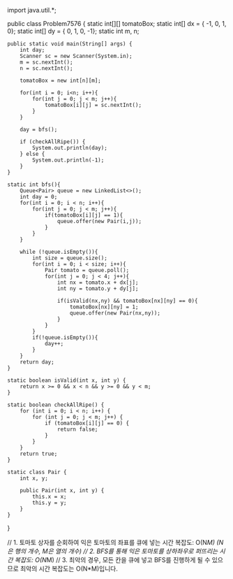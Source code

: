 import java.util.*;

public class Problem7576 {
    static int[][] tomatoBox;
    static int[] dx = { -1, 0, 1, 0};
    static int[] dy = { 0, 1, 0, -1};
    static int m, n;



    public static void main(String[] args) {
        int day;
        Scanner sc = new Scanner(System.in);
        m = sc.nextInt();
        n = sc.nextInt();

        tomatoBox = new int[n][m];

        for(int i = 0; i<n; i++){
            for(int j = 0; j < m; j++){
                tomatoBox[i][j] = sc.nextInt();
            }
        }

        day = bfs();

        if (checkAllRipe()) {
            System.out.println(day);
        } else {
            System.out.println(-1);
        }
    }

    static int bfs(){
        Queue<Pair> queue = new LinkedList<>();
        int day = 0;
        for(int i = 0; i < n; i++){
            for(int j = 0; j < m; j++){
                if(tomatoBox[i][j] == 1){
                    queue.offer(new Pair(i,j));
                }
            }
        }

        while (!queue.isEmpty()){
            int size = queue.size();
            for(int i = 0; i < size; i++){
                Pair tomato = queue.poll();
                for(int j = 0; j < 4; j++){
                    int nx = tomato.x + dx[j];
                    int ny = tomato.y + dy[j];

                    if(isValid(nx,ny) && tomatoBox[nx][ny] == 0){
                        tomatoBox[nx][ny] = 1;
                        queue.offer(new Pair(nx,ny));
                    }
                }
            }
            if(!queue.isEmpty()){
                day++;
            }
        }
        return day;
    }

    static boolean isValid(int x, int y) {
        return x >= 0 && x < n && y >= 0 && y < m;
    }

    static boolean checkAllRipe() {
        for (int i = 0; i < n; i++) {
            for (int j = 0; j < m; j++) {
                if (tomatoBox[i][j] == 0) {
                    return false;
                }
            }
        }
        return true;
    }

    static class Pair {
        int x, y;

        public Pair(int x, int y) {
            this.x = x;
            this.y = y;
        }
    }
}


// 1. 토마토 상자를 순회하여 익은 토마토의 좌표를 큐에 넣는 시간 복잡도: O(N*M) (N은 행의 개수, M은 열의 개수)
// 2. BFS를 통해 익은 토마토를 상하좌우로 퍼뜨리는 시간 복잡도: O(N*M)
// 3. 최악의 경우, 모든 칸을 큐에 넣고 BFS를 진행하게 될 수 있으므로 최악의 시간 복잡도는 O(N*M)입니다.